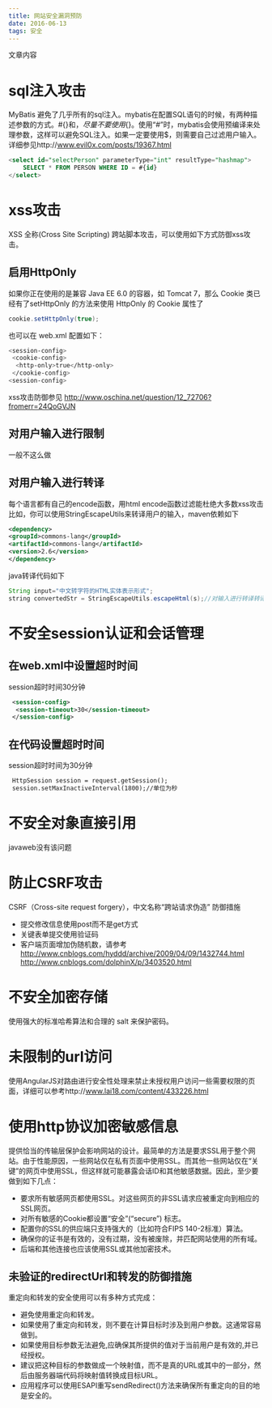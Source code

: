 ```yaml
---
title: 网站安全漏洞预防
date: 2016-06-13
tags: 安全
---
```


文章内容
<!--more-->
# sql注入攻击
MyBatis 避免了几乎所有的sql注入。mybatis在配置SQL语句的时候，有两种描述参数的方式。#{}和${}，尽量不要使用${}。使用“#”时，mybatis会使用预编译来处理参数，这样可以避免SQL注入。如果一定要使用$，则需要自己过滤用户输入。详细参见http://www.evil0x.com/posts/19367.html

``` sql
<select id="selectPerson" parameterType="int" resultType="hashmap"> 
    SELECT * FROM PERSON WHERE ID = #{id} 
</select>
```

# xss攻击
XSS 全称(Cross Site Scripting) 跨站脚本攻击，可以使用如下方式防御xss攻击。
## 启用HttpOnly
如果你正在使用的是兼容 Java EE 6.0 的容器，如 Tomcat 7，那么 Cookie 类已经有了setHttpOnly 的方法来使用 HttpOnly 的 Cookie 属性了
``` java
cookie.setHttpOnly(true);
```
也可以在 web.xml 配置如下：
``` bash
<session-config>
 <cookie-config>
  <http-only>true</http-only>
 </cookie-config>
<session-config>
```

xss攻击防御参见 http://www.oschina.net/question/12_72706?fromerr=24QoGVJN
## 对用户输入进行限制
一般不这么做
## 对用户输入进行转译
每个语言都有自己的encode函数，用html encode函数过滤能杜绝大多数xss攻击
比如，你可以使用StringEscapeUtils来转译用户的输入，maven依赖如下
``` xml
<dependency>
<groupId>commons-lang</groupId>
<artifactId>commons-lang</artifactId>
<version>2.6</version>
</dependency>
```
java转译代码如下
``` java 
String input="中文转字符的HTML实体表示形式";
string convertedStr = StringEscapeUtils.escapeHtml(s);//对输入进行转译转译
```

# 不安全session认证和会话管理
## 在web.xml中设置超时时间
session超时时间30分钟
``` xml
 <session-config>
  <session-timeout>30</session-timeout>
 </session-config>
```

## 在代码设置超时时间
session超时时间为30分钟
``` xml
 HttpSession session = request.getSession();
 session.setMaxInactiveInterval(1800);//单位为秒
```
# 不安全对象直接引用
javaweb没有该问题

# 防止CSRF攻击
CSRF（Cross-site request forgery），中文名称“跨站请求伪造”
防御措施
* 提交修改信息使用post而不是get方式
* 关键表单提交使用验证码
* 客户端页面增加伪随机数，请参考
http://www.cnblogs.com/hyddd/archive/2009/04/09/1432744.html
http://www.cnblogs.com/dolphinX/p/3403520.html

# 不安全加密存储
使用强大的标准哈希算法和合理的 salt 来保护密码。

# 未限制的url访问
使用AngularJS对路由进行安全性处理来禁止未授权用户访问一些需要权限的页面，详细可以参考http://www.lai18.com/content/433226.html

# 使用http协议加密敏感信息

提供恰当的传输层保护会影响网站的设计。最简单的方法是要求SSL用于整个网站。由于性能原因，一些网站仅在私有页面中使用SSL。而其他一些网站仅在“关键”的网页中使用SSL，但这样就可能暴露会话ID和其他敏感数据。因此，至少要做到如下几点：
* 要求所有敏感网页都使用SSL。对这些网页的非SSL请求应被重定向到相应的SSL网页。
* 对所有敏感的Cookie都设置“安全”(“secure”) 标志。
* 配置你的SSL的供应端只支持强大的（比如符合FIPS 140-2标准）算法。
* 确保你的证书是有效的，没有过期，没有被废除，并匹配网站使用的所有域。
* 后端和其他连接也应该使用SSL或其他加密技术。


## 未验证的redirectUrl和转发的防御措施
重定向和转发的安全使用可以有多种方式完成：
* 避免使用重定向和转发。
* 如果使用了重定向和转发，则不要在计算目标时涉及到用户参数。这通常容易做到。
* 如果使用目标参数无法避免,应确保其所提供的值对于当前用户是有效的,并已经授权。
* 建议把这种目标的参数做成一个映射值，而不是真的URL或其中的一部分，然后由服务器端代码将映射值转换成目标URL。
* 应用程序可以使用ESAPI重写sendRedirect()方法来确保所有重定向的目的地是安全的。
